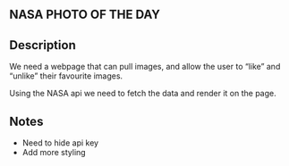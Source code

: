 ## NASA PHOTO OF THE DAY

## Description

We need a webpage that can pull images, and allow the user to “like” and “unlike” their favourite images.

Using the NASA api we need to fetch the data and render it on the page.

## Notes

- Need to hide api key
- Add more styling